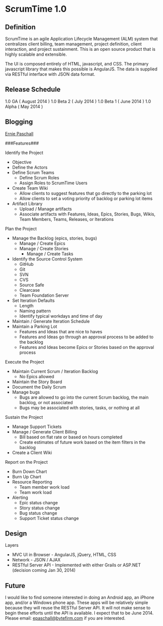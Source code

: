 ScrumTime 1.0
=============

Definition
------
ScrumTime is an agile Application Lifecycle Management (ALM) system that centralizes client billing, team management, project definition, client interaction, and project sustainment. This is an open source product that is highly scalable and extensible.

The UI is composed entirely of HTML, javascript, and CSS.  The primary javascript library that makes this possible is AngularJS.  The data is supplied via RESTful interface with JSON data format.

Release Schedule
----------------
1.0 GA ( August 2014 )
1.0 Beta 2  ( July 2014 )
1.0 Beta 1  ( June 2014 )
1.0 Alpha  ( May 2014 )

Blogging
--------
[Ernie Paschall](http://erniepaschall.com/ "Ernie Paschall")

###Features###

Identify the Project
* Objective
* Define the Actors
* Define Scrum Teams
	* Define Scrum Roles
	* Assign Roles to ScrumTime Users
* Create Team Wiki
	* Allow clients to suggest features that go directly to the parking lot
	* Allow clients to set a voting priority of backlog or parking lot items
* Artifact Library
	* Upload / Manage artifacts
	* Associate artifacts with Features, Ideas, Epics, Stories, Bugs, Wikis, Team Members, Teams, Releases, or Iterations

Plan the Project
* Manage the Backlog (epics, stories, bugs)
	* Manage / Create Epics
	* Manage / Create Stories
		* Manage / Create Tasks
* Identify the Source Control System
	* GitHub
	* Git
	* SVN
	* CVS
	* Source Safe
	* Clearcase
	* Team Foundation Server
* Set Iteration Defaults
	* Length
	* Naming pattern
	* Identify typical workdays and time of day
* Maintain / Generate Iteration Schedule
* Maintain a Parking Lot
	* Features and Ideas that are nice to haves
	* Features and Ideas go through an approval process to be added to the backlog
	* Features and Ideas become Epics or Stories based on the approval process

Execute the Project
* Maintain Current Scrum / Iteration Backlog
	* No Epics allowed
* Maintain the Story Board
* Document the Daily Scrum
* Manage bugs
	* Bugs are allowed to go into the current Scrum backlog, the main backlog, or not associated
	* Bugs may be associated with stories, tasks, or nothing at all

Sustain the Project
* Manage Support Tickets
* Manage / Generate Client Billing
	* Bill based on flat rate or based on hours completed
	* Create estimates of future work based on the item filters in the backlog
* Create a Client Wiki

Report on the Project
* Burn Down Chart
* Burn Up Chart
* Resource Reporting
	* Team member work load
	* Team work load
* Alerting
	* Epic status change
	* Story status change
	* Bug status change
	* Support Ticket status change

Design
------
Layers
* MVC UI in Browser - AngularJS, jQuery, HTML, CSS
* Network - JSON / AJAX
* RESTful Server API - Implemented with either Grails or ASP.NET (decision coming Jan 30, 2014)

Future
------
I would like to find someone interested in doing an Android app, an iPhone app, and/or a Windows phone app.  These apps will be relatively simple because they will reuse the RESTful Server API.  It will not make sense to begin these efforts until the API is available.  I expect that to be June 2014.  Please email: epaschall@bytefirm.com if you are interested.

